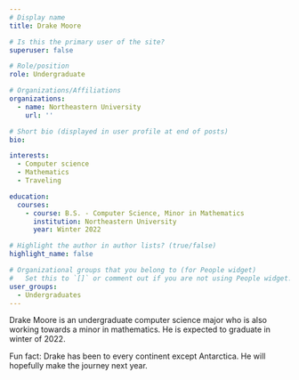 ```yaml
---
# Display name
title: Drake Moore

# Is this the primary user of the site?
superuser: false

# Role/position
role: Undergraduate

# Organizations/Affiliations
organizations:
  - name: Northeastern University
    url: ''

# Short bio (displayed in user profile at end of posts)
bio:

interests:
  - Computer science
  - Mathematics
  - Traveling

education:
  courses:
    - course: B.S. - Computer Science, Minor in Mathematics
      institution: Northeastern University
      year: Winter 2022

# Highlight the author in author lists? (true/false)
highlight_name: false

# Organizational groups that you belong to (for People widget)
#   Set this to `[]` or comment out if you are not using People widget.
user_groups:
  - Undergraduates
---
```


Drake Moore is an undergraduate computer science major who is also working towards a minor in mathematics. He is expected to graduate in winter of 2022.

Fun fact: Drake has been to every continent except Antarctica. He will hopefully make the journey next year.
